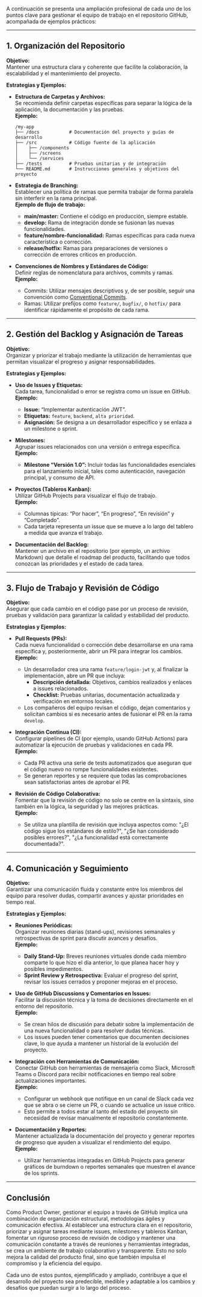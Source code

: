 A continuación se presenta una ampliación profesional de cada uno de los puntos clave para gestionar el equipo de trabajo en el repositorio GitHub, acompañada de ejemplos prácticos:

---

## 1. Organización del Repositorio

**Objetivo:**  
Mantener una estructura clara y coherente que facilite la colaboración, la escalabilidad y el mantenimiento del proyecto.

**Estrategias y Ejemplos:**

- **Estructura de Carpetas y Archivos:**  
  Se recomienda definir carpetas específicas para separar la lógica de la aplicación, la documentación y las pruebas.  
  **Ejemplo:**  
  ```
  /my-app
  ├── /docs           # Documentación del proyecto y guías de desarrollo
  ├── /src            # Código fuente de la aplicación
  │    ├── /components
  │    ├── /screens
  │    └── /services
  ├── /tests          # Pruebas unitarias y de integración
  └── README.md       # Instrucciones generales y objetivos del proyecto
  ```

- **Estrategia de Branching:**  
  Establecer una política de ramas que permita trabajar de forma paralela sin interferir en la rama principal.  
  **Ejemplo de flujo de trabajo:**  
  - **main/master:** Contiene el código en producción, siempre estable.  
  - **develop:** Rama de integración donde se fusionan las nuevas funcionalidades.  
  - **feature/nombre-funcionalidad:** Ramas específicas para cada nueva característica o corrección.  
  - **release/hotfix:** Ramas para preparaciones de versiones o corrección de errores críticos en producción.

- **Convenciones de Nombres y Estándares de Código:**  
  Definir reglas de nomenclatura para archivos, commits y ramas.  
  **Ejemplo:**  
  - Commits: Utilizar mensajes descriptivos y, de ser posible, seguir una convención como [Conventional Commits](https://www.conventionalcommits.org/).  
  - Ramas: Utilizar prefijos como `feature/`, `bugfix/`, o `hotfix/` para identificar rápidamente el propósito de cada rama.

---

## 2. Gestión del Backlog y Asignación de Tareas

**Objetivo:**  
Organizar y priorizar el trabajo mediante la utilización de herramientas que permitan visualizar el progreso y asignar responsabilidades.

**Estrategias y Ejemplos:**

- **Uso de Issues y Etiquetas:**  
  Cada tarea, funcionalidad o error se registra como un issue en GitHub.  
  **Ejemplo:**  
  - **Issue:** “Implementar autenticación JWT”.  
  - **Etiquetas:** `feature`, `backend`, `alta prioridad`.  
  - **Asignación:** Se designa a un desarrollador específico y se enlaza a un milestone o sprint.

- **Milestones:**  
  Agrupar issues relacionados con una versión o entrega específica.  
  **Ejemplo:**  
  - **Milestone “Versión 1.0”:** Incluir todas las funcionalidades esenciales para el lanzamiento inicial, tales como autenticación, navegación principal, y consumo de API.

- **Proyectos (Tableros Kanban):**  
  Utilizar GitHub Projects para visualizar el flujo de trabajo.  
  **Ejemplo:**  
  - Columnas típicas: “Por hacer”, “En progreso”, “En revisión” y “Completado”.  
  - Cada tarjeta representa un issue que se mueve a lo largo del tablero a medida que avanza el trabajo.

- **Documentación del Backlog:**  
  Mantener un archivo en el repositorio (por ejemplo, un archivo Markdown) que detalle el roadmap del producto, facilitando que todos conozcan las prioridades y el estado de cada tarea.

---

## 3. Flujo de Trabajo y Revisión de Código

**Objetivo:**  
Asegurar que cada cambio en el código pase por un proceso de revisión, pruebas y validación para garantizar la calidad y estabilidad del producto.

**Estrategias y Ejemplos:**

- **Pull Requests (PRs):**  
  Cada nueva funcionalidad o corrección debe desarrollarse en una rama específica y, posteriormente, abrir un PR para integrar los cambios.  
  **Ejemplo:**  
  - Un desarrollador crea una rama `feature/login-jwt` y, al finalizar la implementación, abre un PR que incluya:  
    - **Descripción detallada:** Objetivos, cambios realizados y enlaces a issues relacionados.  
    - **Checklist:** Pruebas unitarias, documentación actualizada y verificación en entornos locales.
  - Los compañeros del equipo revisan el código, dejan comentarios y solicitan cambios si es necesario antes de fusionar el PR en la rama `develop`.

- **Integración Continua (CI):**  
  Configurar pipelines de CI (por ejemplo, usando GitHub Actions) para automatizar la ejecución de pruebas y validaciones en cada PR.  
  **Ejemplo:**  
  - Cada PR activa una serie de tests automatizados que aseguran que el código nuevo no rompe funcionalidades existentes.  
  - Se generan reportes y se requiere que todas las comprobaciones sean satisfactorias antes de aprobar el PR.

- **Revisión de Código Colaborativa:**  
  Fomentar que la revisión de código no solo se centre en la sintaxis, sino también en la lógica, la seguridad y las mejores prácticas.  
  **Ejemplo:**  
  - Se utiliza una plantilla de revisión que incluya aspectos como: "¿El código sigue los estándares de estilo?", "¿Se han considerado posibles errores?", "¿La funcionalidad está correctamente documentada?".

---

## 4. Comunicación y Seguimiento

**Objetivo:**  
Garantizar una comunicación fluida y constante entre los miembros del equipo para resolver dudas, compartir avances y ajustar prioridades en tiempo real.

**Estrategias y Ejemplos:**

- **Reuniones Periódicas:**  
  Organizar reuniones diarias (stand-ups), revisiones semanales y retrospectivas de sprint para discutir avances y desafíos.  
  **Ejemplo:**  
  - **Daily Stand-Up:** Breves reuniones virtuales donde cada miembro comparte lo que hizo el día anterior, lo que planea hacer hoy y posibles impedimentos.  
  - **Sprint Review y Retrospectiva:** Evaluar el progreso del sprint, revisar los issues cerrados y proponer mejoras en el proceso.

- **Uso de GitHub Discussions y Comentarios en Issues:**  
  Facilitar la discusión técnica y la toma de decisiones directamente en el entorno del repositorio.  
  **Ejemplo:**  
  - Se crean hilos de discusión para debatir sobre la implementación de una nueva funcionalidad o para resolver dudas técnicas.  
  - Los issues pueden tener comentarios que documenten decisiones clave, lo que ayuda a mantener un historial de la evolución del proyecto.

- **Integración con Herramientas de Comunicación:**  
  Conectar GitHub con herramientas de mensajería como Slack, Microsoft Teams o Discord para recibir notificaciones en tiempo real sobre actualizaciones importantes.  
  **Ejemplo:**  
  - Configurar un webhook que notifique en un canal de Slack cada vez que se abra o se cierre un PR, o cuando se actualice un issue crítico.
  - Esto permite a todos estar al tanto del estado del proyecto sin necesidad de revisar manualmente el repositorio constantemente.

- **Documentación y Reportes:**  
  Mantener actualizada la documentación del proyecto y generar reportes de progreso que ayuden a visualizar el rendimiento del equipo.  
  **Ejemplo:**  
  - Utilizar herramientas integradas en GitHub Projects para generar gráficos de burndown o reportes semanales que muestren el avance de los sprints.

---

## Conclusión

Como Product Owner, gestionar el equipo a través de GitHub implica una combinación de organización estructural, metodologías ágiles y comunicación efectiva. Al establecer una estructura clara en el repositorio, priorizar y asignar tareas mediante issues, milestones y tableros Kanban, fomentar un riguroso proceso de revisión de código y mantener una comunicación constante a través de reuniones y herramientas integradas, se crea un ambiente de trabajo colaborativo y transparente. Esto no solo mejora la calidad del producto final, sino que también impulsa el compromiso y la eficiencia del equipo.

Cada uno de estos puntos, ejemplificado y ampliado, contribuye a que el desarrollo del proyecto sea predecible, medible y adaptable a los cambios y desafíos que puedan surgir a lo largo del proceso.